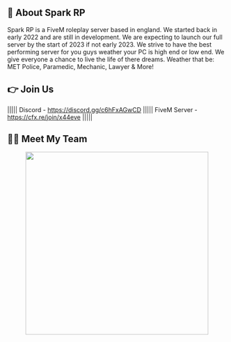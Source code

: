 ## 👋 About Spark RP
Spark RP is a FiveM roleplay server based in england. We started back in early 2022 and are still in development.
We are expecting to launch our full server by the start of 2023 if not early 2023. We strive to have the best
performing server for you guys weather your PC is high end or low end. We give everyone a chance to live the 
life of there dreams. Weather that be: MET Police, Paramedic, Mechanic, Lawyer & More!

## 👉 Join Us
||||| Discord - https://discord.gg/c6hFxAGwCD ||||| FiveM Server  - https://cfx.re/join/x44eve |||||

## 👨‍💻 Meet My Team
<p align="center">
 <a href=https://github.com/SPKReality><img width="420" src=https://github-readme-stats.vercel.app/api?username=SPKReality&count_private=true&show_icons=true&title_color=800020&text_color=9F2B68&icon_color=dc143c&hide_border=true&bg_color=282a36&layout=compact&hide_title=false&hide_rank=false><a>

## 
